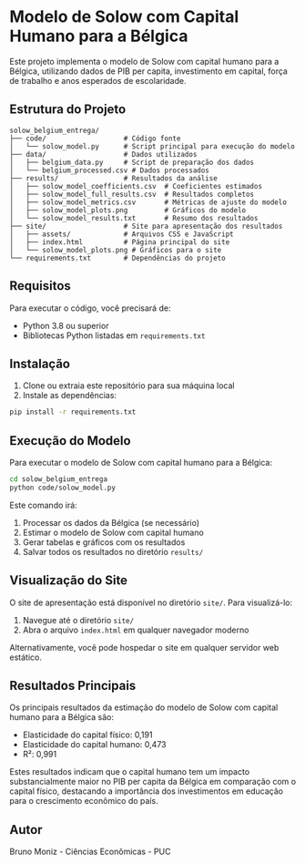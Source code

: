 # Modelo de Solow com Capital Humano para a Bélgica

Este projeto implementa o modelo de Solow com capital humano para a Bélgica, utilizando dados de PIB per capita, investimento em capital, força de trabalho e anos esperados de escolaridade.

## Estrutura do Projeto

```
solow_belgium_entrega/
├── code/                   # Código fonte
│   └── solow_model.py      # Script principal para execução do modelo
├── data/                   # Dados utilizados
│   ├── belgium_data.py     # Script de preparação dos dados
│   └── belgium_processed.csv # Dados processados
├── results/                # Resultados da análise
│   ├── solow_model_coefficients.csv  # Coeficientes estimados
│   ├── solow_model_full_results.csv  # Resultados completos
│   ├── solow_model_metrics.csv       # Métricas de ajuste do modelo
│   ├── solow_model_plots.png         # Gráficos do modelo
│   └── solow_model_results.txt       # Resumo dos resultados
├── site/                   # Site para apresentação dos resultados
│   ├── assets/             # Arquivos CSS e JavaScript
│   ├── index.html          # Página principal do site
│   └── solow_model_plots.png # Gráficos para o site
└── requirements.txt        # Dependências do projeto
```

## Requisitos

Para executar o código, você precisará de:

- Python 3.8 ou superior
- Bibliotecas Python listadas em `requirements.txt`

## Instalação

1. Clone ou extraia este repositório para sua máquina local
2. Instale as dependências:

```bash
pip install -r requirements.txt
```

## Execução do Modelo

Para executar o modelo de Solow com capital humano para a Bélgica:

```bash
cd solow_belgium_entrega
python code/solow_model.py
```

Este comando irá:
1. Processar os dados da Bélgica (se necessário)
2. Estimar o modelo de Solow com capital humano
3. Gerar tabelas e gráficos com os resultados
4. Salvar todos os resultados no diretório `results/`

## Visualização do Site

O site de apresentação está disponível no diretório `site/`. Para visualizá-lo:

1. Navegue até o diretório `site/`
2. Abra o arquivo `index.html` em qualquer navegador moderno

Alternativamente, você pode hospedar o site em qualquer servidor web estático.

## Resultados Principais

Os principais resultados da estimação do modelo de Solow com capital humano para a Bélgica são:

- Elasticidade do capital físico: 0,191
- Elasticidade do capital humano: 0,473
- R²: 0,991

Estes resultados indicam que o capital humano tem um impacto substancialmente maior no PIB per capita da Bélgica em comparação com o capital físico, destacando a importância dos investimentos em educação para o crescimento econômico do país.

## Autor

Bruno Moniz - Ciências Econômicas - PUC
